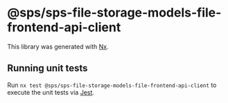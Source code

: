# @sps/sps-file-storage-models-file-frontend-api-client

This library was generated with [Nx](https://nx.dev).

## Running unit tests

Run `nx test @sps/sps-file-storage-models-file-frontend-api-client` to execute the unit tests via [Jest](https://jestjs.io).
